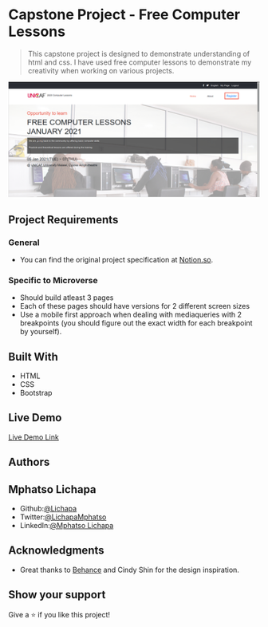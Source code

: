 
# Capstone Project - Free Computer Lessons
>This capstone project is designed to demonstrate understanding of html and css. I have used free computer lessons to demonstrate my creativity when working on various projects. 

![screenshot](./assets/images/Screenshot.png)

## Project Requirements

### General
- You can find the original project specification at [Notion.so](https://www.notion.so/HTML-CSS-capstone-project-Conference-page-ed3efca4b9824484a9df7f9f24067ff7).

### Specific to Microverse
- Should build atleast 3 pages
- Each of these pages should have versions for 2 different screen sizes 
- Use a mobile first approach when dealing with mediaqueries with 2 breakpoints (you should figure out the exact width for each breakpoint by yourself).

## Built With

- HTML
- CSS
- Bootstrap

## Live Demo

[Live Demo Link](https://lichapa.github.io/FreeComputerLessons/)

## Authors

## Mphatso Lichapa
- Github:[@Lichapa](https://github.com/Lichapa/)
- Twitter:[@LichapaMphatso](https://twitter.com/LichapaMphatso)
- LinkedIn:[@Mphatso Lichapa](https://www.linkedin.com/in/mphatsolichapa)

## Acknowledgments

- Great thanks to [Behance](https://www.behance.net/gallery/29845175/CC-Global-Summit-2015) and Cindy Shin for the design inspiration.

## Show your support

Give a ⭐️ if you like this project!
